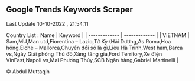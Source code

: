 

## Google Trends Keywords Scraper 
 
Last Update 10-10-2022 , 21:54:11

Country List :
 Name  | Keyword |
| ------------- | ------------- |
| VIETNAM | Sam,MU,Man utd,Fiorentina – Lazio,Tứ Kỳ (Hải Dương,As Roma,Hoa hồng,Elche – Mallorca,Chuyển đổi số là gì,Liêu Hà Trinh,West ham,Barca vs,Ngày Giải phóng Thủ đô,Xăng tăng giá,Ford Territory,Xe điện VinFast,Napoli vs,Mai Phương Thúy,SCB Ngân hàng,Gabriel Martinelli |



© Abdul Muttaqin 
